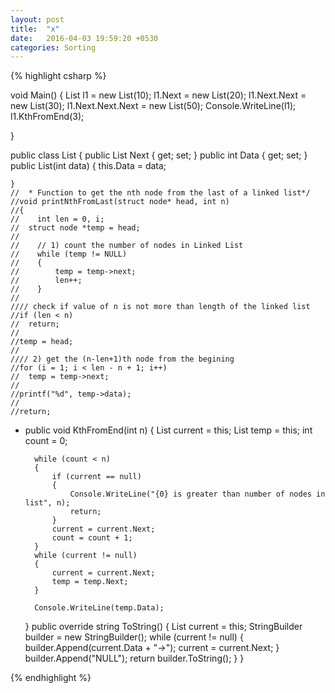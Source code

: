 ```yaml
---
layout: post
title:  "x"
date:   2016-04-03 19:59:20 +0530
categories: Sorting
---
```


{% highlight csharp %}

void Main()
{
	List l1 = new List(10);
	l1.Next = new List(20);
	l1.Next.Next = new List(30);
	l1.Next.Next.Next = new List(50);
	Console.WriteLine(l1);
	l1.KthFromEnd(3);


}

public class List
{
	public List Next { get; set; }
	public int Data { get; set; }
	public List(int data)
	{
		this.Data = data;

	}
	//	* Function to get the nth node from the last of a linked list*/
	//void printNthFromLast(struct node* head, int n)
	//{
	//    int len = 0, i;
	//	struct node *temp = head;
	// 
	//    // 1) count the number of nodes in Linked List
	//    while (temp != NULL)
	//    {
	//        temp = temp->next;
	//        len++;
	//    }
	//
	//// check if value of n is not more than length of the linked list
	//if (len < n)
	//	return;
	//
	//temp = head;
	//
	//// 2) get the (n-len+1)th node from the begining
	//for (i = 1; i < len - n + 1; i++)
	//	temp = temp->next;
	//
	//printf("%d", temp->data);
	//
	//return;
-
	public void KthFromEnd(int n)
	{
		List current = this;
		List temp = this;
		int count = 0;

		while (count < n)
		{
			if (current == null)
			{
				Console.WriteLine("{0} is greater than number of nodes in list", n);
				return;
			}
			current = current.Next;
			count = count + 1;
		}
		while (current != null)
		{
			current = current.Next;
			temp = temp.Next;
		}

		Console.WriteLine(temp.Data);

	}
	public override string ToString()
	{
		List current = this;
		StringBuilder builder = new StringBuilder();
		while (current != null)
		{
			builder.Append(current.Data + "->");
			current = current.Next;
		}
		builder.Append("NULL");
		return builder.ToString();
	}
}


{% endhighlight %}